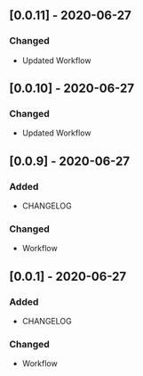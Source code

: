 ## [0.0.11] - 2020-06-27

### Changed

- Updated Workflow

## [0.0.10] - 2020-06-27

### Changed

- Updated Workflow

## [0.0.9] - 2020-06-27

### Added

- CHANGELOG

### Changed

- Workflow

## [0.0.1] - 2020-06-27

### Added

- CHANGELOG

### Changed

- Workflow

